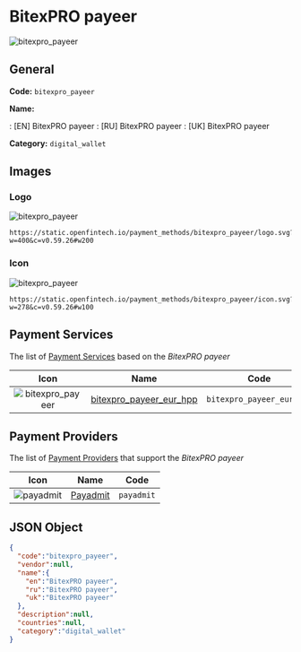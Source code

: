 
# BitexPRO payeer 
![bitexpro_payeer](https://static.openfintech.io/payment_methods/bitexpro_payeer/logo.svg?w=400&c=v0.59.26#w200)  

## General 
**Code:** `bitexpro_payeer` 
 
**Name:** 
 
:	[EN] BitexPRO payeer 
:	[RU] BitexPRO payeer 
:	[UK] BitexPRO payeer 
 
**Category:** `digital_wallet` 
 

## Images 

### Logo 
![bitexpro_payeer](https://static.openfintech.io/payment_methods/bitexpro_payeer/logo.svg?w=400&c=v0.59.26#w200)  

```
https://static.openfintech.io/payment_methods/bitexpro_payeer/logo.svg?w=400&c=v0.59.26#w200
```  

### Icon 
![bitexpro_payeer](https://static.openfintech.io/payment_methods/bitexpro_payeer/icon.svg?w=278&c=v0.59.26#w100)  

```
https://static.openfintech.io/payment_methods/bitexpro_payeer/icon.svg?w=278&c=v0.59.26#w100
```  

## Payment Services 
 
The list of [Payment Services](/payment-services/) based on the _BitexPRO payeer_ 

|Icon|Name|Code| 
|:---:|:---:|:---:| 
|![bitexpro_payeer](https://static.openfintech.io/payment_methods/bitexpro_payeer/icon.svg?w=278&c=v0.59.26#w100) |[bitexpro_payeer_eur_hpp](/payment-services/bitexpro_payeer_eur_hpp/)|`bitexpro_payeer_eur_hpp`| 
 

## Payment Providers 
 
The list of [Payment Providers](/payment-providers/) that support the _BitexPRO payeer_ 

|Icon|Name|Code| 
|:---:|:---:|:---:| 
|![payadmit](https://static.openfintech.io/payment_providers/payadmit/icon.svg?w=278&c=v0.59.26#w100) |[Payadmit](/payment-providers/payadmit/)|`payadmit`| 
 

## JSON Object 

```json
{
  "code":"bitexpro_payeer",
  "vendor":null,
  "name":{
    "en":"BitexPRO payeer",
    "ru":"BitexPRO payeer",
    "uk":"BitexPRO payeer"
  },
  "description":null,
  "countries":null,
  "category":"digital_wallet"
}
```  
